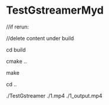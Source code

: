 # TestGstreamerMyd

//if rerun:

  //delete content under build
  
  cd build
  
  cmake ..
  
  make
  
  cd ..
  
  ./TestGstreamer ./1.mp4 ./1_output.mp4
  
